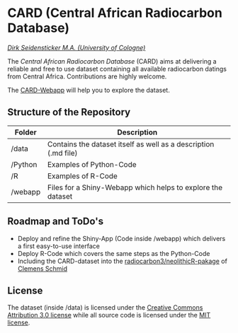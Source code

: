 # CARD (Central African Radiocarbon Database)

*[Dirk Seidensticker M.A. (University of Cologne)](https://uni-koeln.academia.edu/DirkSeidensticker)*

The *Central African Radiocarbon Database* (CARD) aims at delivering a reliable and free to use dataset containing all available radiocarbon datings from Central Africa. Contributions are highly welcome.

The [CARD-Webapp](https://dirkseidensticker.shinyapps.io/webapp/) will help you to explore the dataset.

## Structure of the Repository

| Folder | Description |
|-----------|-----------------------------------------------|
| /data | Contains the dataset itself as well as a description (.md file) |
| /Python | Examples of Python-Code |
| /R | Examples of R-Code  |
| /webapp | Files for a Shiny-Webapp which helps to explore the dataset | 


## Roadmap and ToDo's

* Deploy and refine the Shiny-App (Code inside /webapp) which delivers a first easy-to-use interface
* Deploy R-Code which covers the same steps as the Python-Code
* Including the CARD-dataset into the [radiocarbon3/neolithicR-pakage](https://github.com/nevrome/neolithicR) of [Clemens Schmid](https://github.com/nevrome)

## License

The dataset (inside /data) is licensed under the [Creative Commons Attribution 3.0 license](http://creativecommons.org/licenses/by/3.0/us/deed.en_US) while all source code is licensed under the [MIT license](http://opensource.org/licenses/mit-license.php).